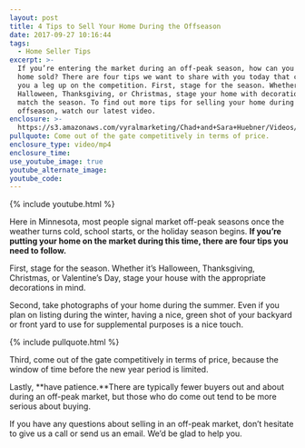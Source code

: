 ```yaml
---
layout: post
title: 4 Tips to Sell Your Home During the Offseason
date: 2017-09-27 10:16:44
tags:
  - Home Seller Tips
excerpt: >-
  If you’re entering the market during an off-peak season, how can you get your
  home sold? There are four tips we want to share with you today that can give
  you a leg up on the competition. First, stage for the season. Whether it’s
  Halloween, Thanksgiving, or Christmas, stage your home with decorations that
  match the season. To find out more tips for selling your home during the
  offseason, watch our latest video.
enclosure: >-
  https://s3.amazonaws.com/vyralmarketing/Chad+and+Sara+Huebner/Videos/2017/September/Chad+%2526+Sara+Huebener+With+Edina+Realty-+Tips+for+Selling+Your+Home+in+the+Fall.mp4
pullquote: Come out of the gate competitively in terms of price.
enclosure_type: video/mp4
enclosure_time:
use_youtube_image: true
youtube_alternate_image:
youtube_code:
---
```



{% include youtube.html %}

Here in Minnesota, most people signal market off-peak seasons once the weather turns cold, school starts, or the holiday season begins. **If you’re putting your home on the market during this time, there are four tips you need to follow.**

First, stage for the season. Whether it’s Halloween, Thanksgiving, Christmas, or Valentine’s Day, stage your house with the appropriate decorations in mind.

Second, take photographs of your home during the summer. Even if you plan on listing during the winter, having a nice, green shot of your backyard or front yard to use for supplemental purposes is a nice touch.

{% include pullquote.html %}

Third, come out of the gate competitively in terms of price, because the window of time before the new year period is limited.

Lastly, **have patience.**There are typically fewer buyers out and about during an off-peak market, but those who do come out tend to be more serious about buying.

If you have any questions about selling in an off-peak market, don’t hesitate to give us a call or send us an email. We’d be glad to help you.